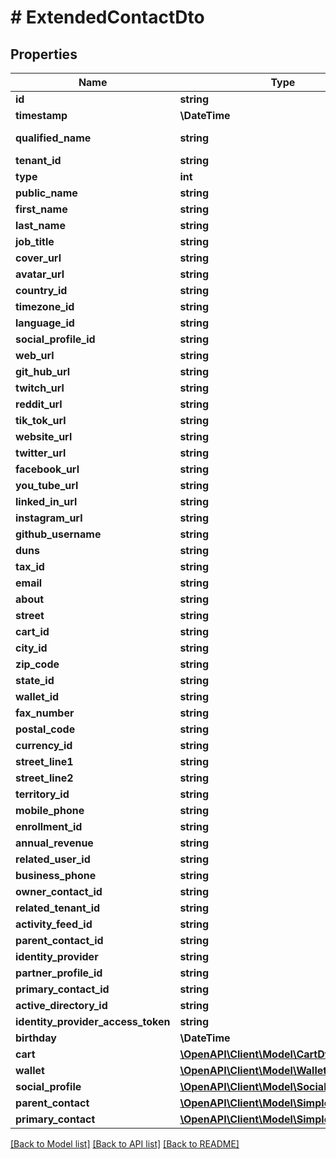 # # ExtendedContactDto

## Properties

Name | Type | Description | Notes
------------ | ------------- | ------------- | -------------
**id** | **string** |  | [optional]
**timestamp** | **\DateTime** |  | [optional]
**qualified_name** | **string** |  | [optional] [readonly]
**tenant_id** | **string** |  | [optional]
**type** | **int** |  | [optional]
**public_name** | **string** |  | [optional]
**first_name** | **string** |  | [optional]
**last_name** | **string** |  | [optional]
**job_title** | **string** |  | [optional]
**cover_url** | **string** |  | [optional]
**avatar_url** | **string** |  | [optional]
**country_id** | **string** |  | [optional]
**timezone_id** | **string** |  | [optional]
**language_id** | **string** |  | [optional]
**social_profile_id** | **string** |  | [optional]
**web_url** | **string** |  | [optional]
**git_hub_url** | **string** |  | [optional]
**twitch_url** | **string** |  | [optional]
**reddit_url** | **string** |  | [optional]
**tik_tok_url** | **string** |  | [optional]
**website_url** | **string** |  | [optional]
**twitter_url** | **string** |  | [optional]
**facebook_url** | **string** |  | [optional]
**you_tube_url** | **string** |  | [optional]
**linked_in_url** | **string** |  | [optional]
**instagram_url** | **string** |  | [optional]
**github_username** | **string** |  | [optional]
**duns** | **string** |  | [optional]
**tax_id** | **string** |  | [optional]
**email** | **string** |  | [optional]
**about** | **string** |  | [optional]
**street** | **string** |  | [optional]
**cart_id** | **string** |  | [optional]
**city_id** | **string** |  | [optional]
**zip_code** | **string** |  | [optional]
**state_id** | **string** |  | [optional]
**wallet_id** | **string** |  | [optional]
**fax_number** | **string** |  | [optional]
**postal_code** | **string** |  | [optional]
**currency_id** | **string** |  | [optional]
**street_line1** | **string** |  | [optional]
**street_line2** | **string** |  | [optional]
**territory_id** | **string** |  | [optional]
**mobile_phone** | **string** |  | [optional]
**enrollment_id** | **string** |  | [optional]
**annual_revenue** | **string** |  | [optional]
**related_user_id** | **string** |  | [optional]
**business_phone** | **string** |  | [optional]
**owner_contact_id** | **string** |  | [optional]
**related_tenant_id** | **string** |  | [optional]
**activity_feed_id** | **string** |  | [optional]
**parent_contact_id** | **string** |  | [optional]
**identity_provider** | **string** |  | [optional]
**partner_profile_id** | **string** |  | [optional]
**primary_contact_id** | **string** |  | [optional]
**active_directory_id** | **string** |  | [optional]
**identity_provider_access_token** | **string** |  | [optional]
**birthday** | **\DateTime** |  | [optional]
**cart** | [**\OpenAPI\Client\Model\CartDto**](CartDto.md) |  | [optional]
**wallet** | [**\OpenAPI\Client\Model\WalletDto**](WalletDto.md) |  | [optional]
**social_profile** | [**\OpenAPI\Client\Model\SocialProfileDto**](SocialProfileDto.md) |  | [optional]
**parent_contact** | [**\OpenAPI\Client\Model\SimpleContactDto**](SimpleContactDto.md) |  | [optional]
**primary_contact** | [**\OpenAPI\Client\Model\SimpleContactDto**](SimpleContactDto.md) |  | [optional]

[[Back to Model list]](../../README.md#models) [[Back to API list]](../../README.md#endpoints) [[Back to README]](../../README.md)
